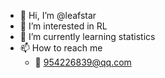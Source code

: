 - 👋 Hi, I’m @leafstar
- 👀 I’m interested in RL
- 🌱 I’m currently learning statistics
- 📫 How to reach me 
  + 📧 954226839@qq.com

<!---
leafstar/leafstar is a ✨ special ✨ repository because its `README.md` (this file) appears on your GitHub profile.
You can click the Preview link to take a look at your changes.
--->
